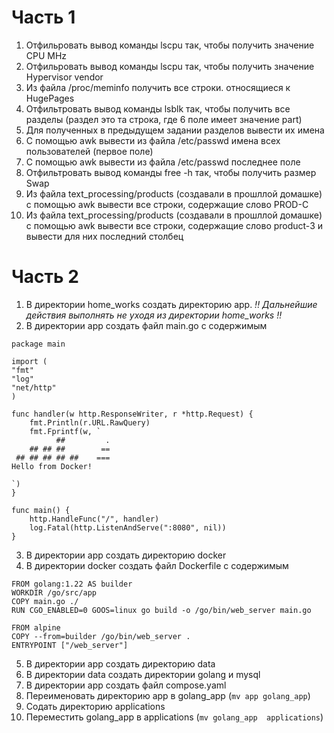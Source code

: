 # Часть 1
1) Отфильровать вывод команды lscpu так, чтобы получить значение CPU MHz
2) Отфильровать вывод команды lscpu так, чтобы получить значение Hypervisor vendor
3) Из файла /proc/meminfo получить все строки. относящиеся к HugePages
4) Отфильтровать вывод команды lsblk так, чтобы получить все разделы (раздел это та строка, где 6 поле имеет значение part)
5) Для полученных в предыдущем задании разделов вывести их имена
6) С помощью awk вывести из файла /etc/passwd имена всех пользователей (первое поле)
7) С помощью awk вывести из файла /etc/passwd последнее поле
8) Отфильтровать вывод команды free -h так, чтобы получить размер Swap
9) Из файла text_processing/products (создавали в прошллой домашке) с помощью awk вывести все строки, содержащие слово PROD-C
10) Из файла text_processing/products (создавали в прошллой домашке) с помощью awk вывести все строки, содержащие слово product-3 и вывести для них последний столбец

# Часть 2
1) В директории home_works создать директорию app. *!! Дальнейшие действия выполнять не уходя из директории home_works !!*
2) В директории app создать файл main.go с содержимым
```
package main

import (
"fmt"
"log"
"net/http"
)

func handler(w http.ResponseWriter, r *http.Request) {
	fmt.Println(r.URL.RawQuery)
	fmt.Fprintf(w, `
          ##         .
    ## ## ##        ==
 ## ## ## ## ##    ===
Hello from Docker!

`)
}

func main() {
	http.HandleFunc("/", handler)
	log.Fatal(http.ListenAndServe(":8080", nil))
}
```
3) В директории app создать директорию docker
4) В директории docker создать файл Dockerfile с содержимым
```
FROM golang:1.22 AS builder
WORKDIR /go/src/app
COPY main.go ./
RUN CGO_ENABLED=0 GOOS=linux go build -o /go/bin/web_server main.go

FROM alpine
COPY --from=builder /go/bin/web_server .
ENTRYPOINT ["/web_server"]
```
5) В директории app создать директорию data
6) В директории data создать директории golang и mysql
7) В директории app создать файл compose.yaml
8) Переименовать директорию app в golang_app (```mv app golang_app```)
9) Содать директорию applications
10) Переместить golang_app в applications (```mv golang_app  applications```)
